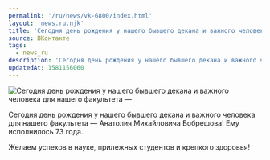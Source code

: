 ```yaml
---
permalink: '/ru/news/vk-6800/index.html'
layout: 'news.ru.njk'
title: 'Сегодня день рождения у нашего бывшего декана и важного человека для нашего факультета — Анатолия Михайловича Бобрешова!'
source: ВКонтакте
tags:
  - news_ru
description: 'Сегодня день рождения у нашего бывшего декана и важного человека для нашего факультета —'
updatedAt: 1581156060
---
```

![Сегодня день рождения у нашего бывшего декана и важного человека для нашего факультета —](https://sun9-27.userapi.com/impg/c858528/v858528752/d0e56/EO1NmG6YBHs.jpg?size=1080x1080&quality=96&proxy=1&sign=f4d25d276544a4718bf091cd89e6b87f&c_uniq_tag=s6AHGcre1bv7L_Mfk-MHaRxv96HQhebjX90HOtkHims&type=album)

Сегодня день рождения у нашего бывшего декана и важного человека для нашего факультета — Анатолия Михайловича Бобрешова! Ему исполнилось 73 года.

Желаем успехов в науке, прилежных студентов и крепкого здоровья!

